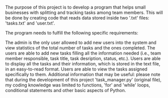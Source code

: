 The purpose of this project is to develop a program that helps small businesses with splitting and tracking tasks among team members. This will be done by creating code that reads data stored inside two '.txt' files: 'tasks.txt' and 'user.txt'.

The program needs to fulfill the following specific requirements:

The admin is the only user allowed to add new users into the system and view statistics of the total number of tasks and the ones completed.
The users are able to add new tasks filling all the information needed (i.e., team member responsible, task title, task desription, status, etc.).
Users are able to display all the tasks and their information, which is stored in the text file, in an easy-to-read format.
Users are able to view the tasks assigned specifically to them.
Additional information that may be useful: please note that during the development of this project 'task_manager.py' (original file), my coding knowledge was limited to functions, 'for' and 'while' loops, conditional statements and other basic aspects of Python.
